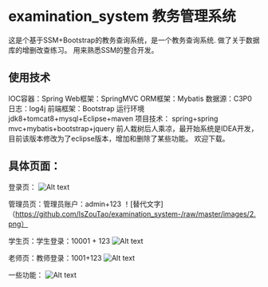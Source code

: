 # examination_system 教务管理系统
这是个基于SSM+Bootstrap的教务查询系统，是一个教务查询系统.
做了关于数据库的增删改查练习。
用来熟悉SSM的整合开发。

## 使用技术 
IOC容器：Spring Web框架：SpringMVC 
ORM框架：Mybatis 
数据源：C3P0 
日志：log4j 
前端框架：Bootstrap 
运行环境 jdk8+tomcat8+mysql+Eclipse+maven
项目技术： spring+spring mvc+mybatis+bootstrap+jquery
前人栽树后人乘凉，最开始系统是IDEA开发，目前该版本修改为了eclipse版本，增加和删除了某些功能。
欢迎下载。

## 具体页面：
登录页：
![Alt text](https://github.com/IsZouTao/examination_system-/raw/master/images/1.png)

管理员页：管理员账户：admin+123
！[替代文字] （https://github.com/IsZouTao/examination_system-/raw/master/images/2.png）

学生页：学生登录：10001 + 123
![Alt text](https://github.com/IsZouTao/examination_system-/raw/master/images/3.png)

老师页：教师登录：1001+123
![Alt text](https://github.com/IsZouTao/examination_system-/raw/master/images/4.png)

一些功能：
![Alt text](https://github.com/IsZouTao/examination_system-/raw/master/images/5.png)



